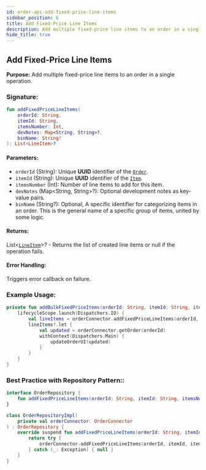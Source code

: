```yaml
---
id: order-api-add-fixed-price-line-items
sidebar_position: 6
title: Add Fixed-Price Line Items
description: Add multiple fixed-price line items to an order in a single operation.
hide_title: true
---
```


## Add Fixed-Price Line Items

**Purpose:** Add multiple fixed-price line items to an order in a single operation.

### Signature:

```kotlin
fun addFixedPriceLineItems(
    orderId: String,
    itemId: String,
    itemsNumber: Int,
    devNotes: Map<String, String>?,
    binName: String?
): List<LineItem>?
```

#### Parameters:
- `orderId` (String): Unique **UUID** identifier of the [`Order`](../models/models-order#order).
- `itemId` (String): Unique **UUID** identifier of the [`Item`](../models/models-inventory#item).
- `itemsNumber` (Int): Number of line items to add for this item.
- `devNotes` (Map<String, String>?): Optional development notes as key-value pairs.
- `binName` (String?): Optional, A specific identifier for categorizing items in an order. This is the general name of a specific group of items, united by some logic.  

#### Returns:
List<[`LineItem`](../models/models-order#lineitem)>? - Returns the list of created line items or null if the operation fails.

#### Error Handling:
Triggers error callback on failure.

### Example Usage:
```kotlin
private fun addBulkFixedPriceItems(orderId: String, itemId: String, itemsNumber: Int, devNotes: Map<String, String>? = null, binName: String? = null) {
    lifecycleScope.launch(Dispatchers.IO) {
        val lineItems = orderConnector.addFixedPriceLineItems(orderId, itemId, itemsNumber, devNotes, binName)
        lineItems?.let {
            val updated = orderConnector.getOrder(orderId)
            withContext(Dispatchers.Main) {
                updateOrderUI(updated)
            }
        }
    }
}
```

### Best Practice with Repository Pattern::
```kotlin
interface OrderRepository {
    fun addFixedPriceLineItems(orderId: String, itemId: String, itemsNumber: Int, devNotes: Map<String, String>?, binName: String?): List<LineItem>?
}

class OrderRepositoryImpl(
    private val orderConnector: OrderConnector
) : OrderRepository {
    override suspend fun addFixedPriceLineItems(orderId: String, itemId: String, itemsNumber: Int, devNotes: Map<String, String>?, binName: String?): List<LineItem>? {
        return try {
            orderConnector.addFixedPriceLineItems(orderId, itemId, itemsNumber, devNotes, binName)
        } catch (_: Exception) { null }
    }
}
```